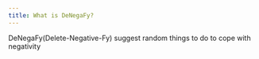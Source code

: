 ```yaml
---
title: What is DeNegaFy?
---
```


DeNegaFy(Delete-Negative-Fy) suggest random things to do to cope with negativity
